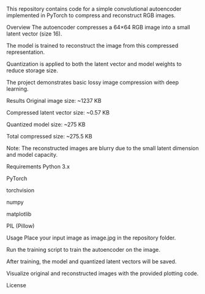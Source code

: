 This repository contains code for a simple convolutional autoencoder implemented in PyTorch to compress and reconstruct RGB images.

Overview
The autoencoder compresses a 64×64 RGB image into a small latent vector (size 16).

The model is trained to reconstruct the image from this compressed representation.

Quantization is applied to both the latent vector and model weights to reduce storage size.

The project demonstrates basic lossy image compression with deep learning.

Results
Original image size: ~1237 KB

Compressed latent vector size: ~0.57 KB

Quantized model size: ~275 KB

Total compressed size: ~275.5 KB

Note: The reconstructed images are blurry due to the small latent dimension and model capacity.

Requirements
Python 3.x

PyTorch

torchvision

numpy

matplotlib

PIL (Pillow)

Usage
Place your input image as image.jpg in the repository folder.

Run the training script to train the autoencoder on the image.

After training, the model and quantized latent vectors will be saved.

Visualize original and reconstructed images with the provided plotting code.

License
